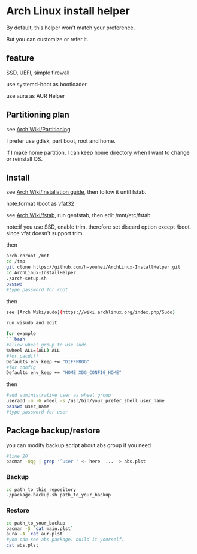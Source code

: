 # Arch Linux install helper
By default, this helper won't match your preference.

But you can customize or refer it.

## feature
SSD, UEFI, simple firewall

use systemd-boot as bootloader

use aura as AUR Helper

## Partitioning plan
see [Arch Wiki/Partitioning](https://wiki.archlinux.org/index.php/Partitioning)

I prefer use gdisk, part boot, root and home.

if I make home partition, I can keep home directory when I want to change or reinstall OS.

## Install
see [Arch Wiki/Installation guide](https://wiki.archlinux.org/index.php/Installation_guide), then follow it until fstab.

note:format /boot as vfat32

see [Arch Wiki/fstab](https://wiki.archlinux.org/index.php/Fstab#Identifying_filesystems), run genfstab, then edit /mnt/etc/fstab.

note:if you use SSD, enable trim. therefore set discard option except /boot. since vfat doesn't support trim.

then
```bash
arch-chroot /mnt
cd /tmp
git clone https://github.com/h-youhei/ArchLinux-InstallHelper.git
cd ArchLinux-InstallHelper
./arch-setup.sh
passwd
#type password for root
```
then
```bash
see [Arch Wiki/sudo](https://wiki.archlinux.org/index.php/Sudo)

run visudo and edit

for example
```bash
#allow wheel group to use sudo
%wheel ALL=(ALL) ALL
#for pacdiff
Defaults env_keep += "DIFFPROG"
#for config
Defaults env_keep += "HOME XDG_CONFIG_HOME"
```
then
```bash
#add administrative user as wheel group
useradd -m -G wheel -s /usr/bin/your_prefer_shell user_name
passwd user_name
#type password for user
```

## Package backup/restore
you can modify backup script about abs group if you need
```bash
#line 20
pacman -Qqg | grep '^user ' <- here  ...  > abs.plst
```

### Backup
```bash
cd path_to_this_repository
./package-backup.sh path_to_your_backup
```

### Restore
```bash
cd path_to_your_backup
pacman -S `cat main.plst`
aura -A `cat aur.plst`
#you can see abs package. build it yourself.
cat abs.plst
```
